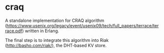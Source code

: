 # craq
A standalone implementation for CRAQ algorithm (https://www.usenix.org/legacy/event/usenix09/tech/full_papers/terrace/terrace.pdf) written in Erlang.

The final step is to integrate this algorithm into Riak (http://basho.com/riak/), the DHT-based KV store.
